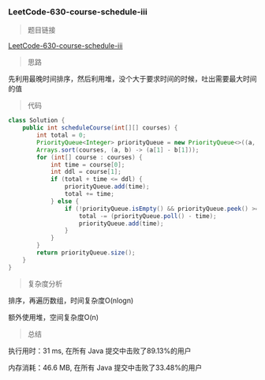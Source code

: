 ### LeetCode-630-course-schedule-iii

> 题目链接

[LeetCode-630-course-schedule-iii](https://leetcode-cn.com/problems/course-schedule-iii/)

> 思路

先利用最晚时间排序，然后利用堆，没个大于要求时间的时候，吐出需要最大时间的值

> 代码

```java
class Solution {
    public int scheduleCourse(int[][] courses) {
        int total = 0;
        PriorityQueue<Integer> priorityQueue = new PriorityQueue<>((a, b) -> (b - a));
        Arrays.sort(courses, (a, b) -> (a[1] - b[1]));
        for (int[] course : courses) {
            int time = course[0];
            int ddl = course[1];
            if (total + time <= ddl) {
                priorityQueue.add(time);
                total += time;
            } else {
                if (!priorityQueue.isEmpty() && priorityQueue.peek() >= time) {
                    total -= (priorityQueue.poll() - time);
                    priorityQueue.add(time);
                }
            }
        }
        return priorityQueue.size();
    }
}
```

> 复杂度分析

排序，再遍历数组，时间复杂度O(nlogn)

额外使用堆，空间复杂度O(n)

> 总结

执行用时：31 ms, 在所有 Java 提交中击败了89.13%的用户

内存消耗：46.6 MB, 在所有 Java 提交中击败了33.48%的用户
